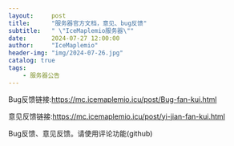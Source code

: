 ```yaml
---
layout:     post
title:      "服务器官方文档，意见、bug反馈"
subtitle:   " \"IceMaplemio服务器\""
date:       2024-07-27 12:00:00
author:     "IceMaplemio"
header-img: "img/2024-07-26.jpg"
catalog: true
tags:
    - 服务器公告
---
```


Bug反馈链接:https://mc.icemaplemio.icu/post/Bug-fan-kui.html

意见反馈链接:https://mc.icemaplemio.icu/post/yi-jian-fan-kui.html

Bug反馈、意见反馈。请使用评论功能(github)
